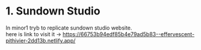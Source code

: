 # 1. Sundown Studio
  In minor1 tryb to replicate sundown studio website. <br>
  here is link to visit it ->  https://66753b94edf85b4e79ad5b83--effervescent-pithivier-2dd13b.netlify.app/
